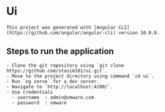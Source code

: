 # Ui

    This project was generated with [Angular CLI](https://github.com/angular/angular-cli) version 10.0.0.

## Steps to run the application

    - Clone the git repository using `git clone https://github.com/stasim101/ui.git`.
    - Move to the project directory using command `cd ui`.
    - Run `ng serve` for a dev server.
    - Navigate to `http://localhost:4200/`.
    - Use credentials
      - username  : admin@vmware.com
      - password  : vmware
    
